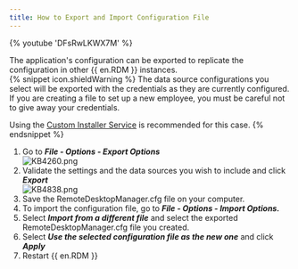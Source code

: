 ```yaml
---
title: How to Export and Import Configuration File
---
```

{% youtube 'DFsRwLKWX7M' %}  

The application's configuration can be exported to replicate the configuration in other {{ en.RDM }} instances.  
{% snippet icon.shieldWarning %}
The data source configurations you select will be exported with the credentials as they are currently configured. If you are creating a file to set up a new employee, you must be careful not to give away your credentials.  

Using the [Custom Installer Service](https://helprdm.devolutions.net/installation_custominstallerservice.html) is recommended for this case.
{% endsnippet %}


1. Go to ***File - Options - Export Options***  
![KB4260.png](/img/en/kb/KB4260.png)
1. Validate the settings and the data sources you wish to include and click ***Export***  
![KB4838.png](/img/en/kb/KB4838.png)
1. Save the RemoteDesktopManager.cfg file on your computer.
1. To import the configuration file, go to ***File - Options - Import Options.***
1. Select ***Import from a different file*** and select the exported RemoteDesktopManager.cfg file you created.
1. Select ***Use the selected configuration file as the new one*** and click ***Apply***
1. Restart {{ en.RDM }}
